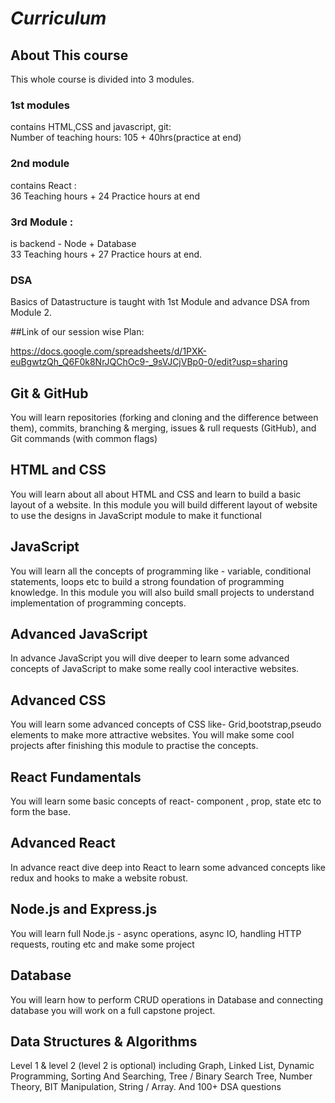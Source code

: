 # ***Curriculum***


## About This course

This whole course is divided into 3 modules. <br>
### 1st modules 
 contains HTML,CSS and javascript, git: <br>
 Number of teaching hours: 105 + 40hrs(practice at end) <br>
 
### 2nd module 
 contains React : <br>
 36 Teaching hours + 24 Practice hours at end <br>
 
### 3rd Module :
is backend - Node + Database <br>
 33 Teaching hours + 27 Practice hours at end. <br>

### DSA
Basics of Datastructure is taught with 1st Module and advance DSA from Module 2.  <br>

##Link of our session wise Plan: 

https://docs.google.com/spreadsheets/d/1PXK-euBgwtzQh_Q6F0k8NrJQChOc9-_9sVJCjVBp0-0/edit?usp=sharing

## Git & GitHub

You will learn repositories (forking and cloning and the difference between them), commits, branching & merging, issues & rull requests (GitHub), and Git commands (with common flags)

## HTML and CSS

You will learn about all about HTML and CSS and learn to build a basic layout of a website. In this module you will build different layout of website to use the designs in JavaScript module to make it functional

## JavaScript

You will learn all the concepts of programming like - variable, conditional statements, loops etc to build a strong foundation of programming knowledge. In this module you will also build small projects to understand implementation of programming concepts. 


## Advanced JavaScript

In advance JavaScript you will dive deeper to learn some advanced concepts of JavaScript to make some really cool interactive websites.

## Advanced CSS

You will learn some advanced concepts of CSS like- Grid,bootstrap,pseudo elements to make more attractive websites. You will make some cool projects after finishing this module to practise the concepts.

## React Fundamentals 

You will learn some basic concepts of react- component , prop, state etc to form the base.

## Advanced React

In advance react dive deep into React to learn some advanced concepts like redux and hooks to make a website robust.

## Node.js and Express.js
You will learn full Node.js - async operations, async IO, handling HTTP requests, routing etc and make some project

## Database
You will learn how to perform CRUD operations in Database and connecting database you will work on a full capstone project.

## Data Structures & Algorithms
Level 1 & level 2 (level 2 is optional) including Graph, Linked List, Dynamic Programming, Sorting And Searching, Tree / Binary Search Tree, Number Theory, BIT Manipulation, String / Array. And 100+ DSA questions 



